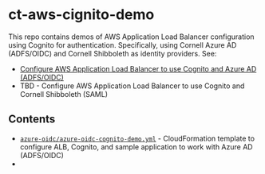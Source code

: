 # ct-aws-cignito-demo

This repo contains demos of AWS Application Load Balancer configuration using Cognito for authentication. Specifically, using Cornell Azure AD (ADFS/OIDC) and Cornell Shibboleth as identity providers. See:
- [Configure AWS Application Load Balancer to use Cognito and Azure AD (ADFS/OIDC)](https://confluence.cornell.edu/x/kxXEFg)
- TBD - Configure AWS Application Load Balancer to use Cognito and Cornell Shibboleth (SAML)

## Contents

- [`azure-oidc/azure-oidc-cognito-demo.yml`](azure-oidc/azure-oidc-cognito-demo.yml) - CloudFormation template to configure ALB, Cognito, and sample application to work with Azure AD (ADFS/OIDC)
- 